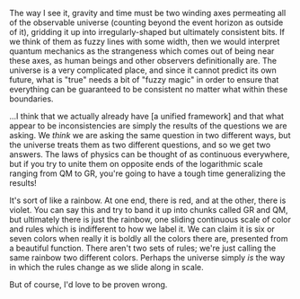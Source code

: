 The way I see it, gravity and time must be two winding axes permeating all of the observable universe (counting beyond the event horizon as outside of it), gridding it up into irregularly-shaped but ultimately consistent bits. If we think of them as fuzzy lines with some width, then we would interpret quantum mechanics as the strangeness which comes out of being near these axes, as human beings and other observers definitionally are. The universe is a very complicated place, and since it cannot predict its own future, what is "true" needs a bit of "fuzzy magic" in order to ensure that everything can be guaranteed to be consistent no matter what within these boundaries.

...I think that we actually already have [a unified framework] and that what appear to be inconsistencies are simply the results of the questions we are asking. We _think_ we are asking the same question in two different ways, but the universe treats them as two different questions, and so we get two answers. The laws of physics can be thought of as continuous everywhere, but if you try to unite them on opposite ends of the logarithmic scale ranging from QM to GR, you're going to have a tough time generalizing the results!

It's sort of like a rainbow. At one end, there is red, and at the other, there is violet. You can say this and try to band it up into chunks called GR and QM, but ultimately there is just the rainbow, one sliding continuous scale of color and rules which is indifferent to how we label it. We can claim it is six or seven colors when really it is boldly all the colors there are, presented from a beautiful function. There aren't two sets of rules; we're just calling the same rainbow two different colors. Perhaps the universe simply _is_ the way in which the rules change as we slide along in scale.

But of course, I'd love to be proven wrong.